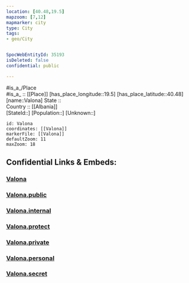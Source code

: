 ```yaml
---
location: [40.48,19.5] 
mapzoom: [7,12] 
mapmarker: city 
type: City
tags:
- geo/City


SpocWebEntityId: 35193
isDeleted: false
confidential: public

---
```

#is_a_/Place  
#is_a_ :: [[Place]] 
[has_place_longitude::19.5] 
[has_place_latitude::40.48] 
[name::Valona] 
State ::  
Country :: [[Albania]]  
[StateId::] 
[Population::] 
[Unknown::] 


```leaflet
id: Valona
coordinates: [[Valona]] 
markerFile: [[Valona]] 
defaultZoom: 11 
maxZoom: 18
```


## Confidential Links & Embeds: 

### [Valona](/_Standards/Earth/Continent/Europe/Europe~South/Albania/Counties~Albania/Vlorë/City/Valona.md) 

### [Valona.public](/_public/Earth/Continent/Europe/Europe~South/Albania/Counties~Albania/Vlorë/City/Valona.public.md) 

### [Valona.internal](/_internal/Earth/Continent/Europe/Europe~South/Albania/Counties~Albania/Vlorë/City/Valona.internal.md) 

### [Valona.protect](/_protect/Earth/Continent/Europe/Europe~South/Albania/Counties~Albania/Vlorë/City/Valona.protect.md) 

### [Valona.private](/_private/Earth/Continent/Europe/Europe~South/Albania/Counties~Albania/Vlorë/City/Valona.private.md) 

### [Valona.personal](/_personal/Earth/Continent/Europe/Europe~South/Albania/Counties~Albania/Vlorë/City/Valona.personal.md) 

### [Valona.secret](/_secret/Earth/Continent/Europe/Europe~South/Albania/Counties~Albania/Vlorë/City/Valona.secret.md)

